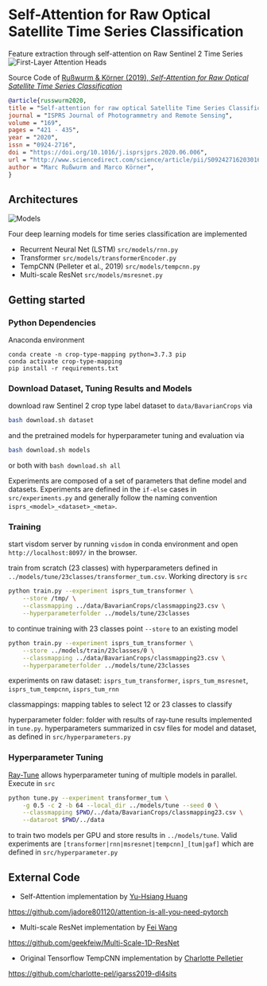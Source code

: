 # Self-Attention for Raw Optical Satellite Time Series Classification

<!--
```bibtex
@article{russwurm2019self,
  title={Self-Attention for Raw Optical Satellite Time Series Classification},
  author={Ru{\ss}wurm, Marc and K{\"o}rner, Marco},
  journal={arXiv preprint arXiv:1910.10536},
  year={2019}
}
```
-->

Feature extraction through self-attention on Raw Sentinel 2 Time Series
![First-Layer Attention Heads](doc/self-attention-1.gif)

Source Code of
[Rußwurm & Körner (2019), *Self-Attention for Raw Optical Satellite Time Series Classification*](https://arxiv.org/abs/1910.10536)


```bibtex
@article{russwurm2020,
title = "Self-attention for raw optical Satellite Time Series Classification",
journal = "ISPRS Journal of Photogrammetry and Remote Sensing",
volume = "169",
pages = "421 - 435",
year = "2020",
issn = "0924-2716",
doi = "https://doi.org/10.1016/j.isprsjprs.2020.06.006",
url = "http://www.sciencedirect.com/science/article/pii/S0924271620301647",
author = "Marc Rußwurm and Marco Körner",
}
```


## Architectures

![Models](doc/models.png)

Four deep learning models for time series classification are implemented

* Recurrent Neural Net (LSTM) `src/models/rnn.py`
* Transformer `src/models/transformerEncoder.py`
* TempCNN (Pelleter et al., 2019) `src/models/tempcnn.py`
* Multi-scale ResNet `src/models/msresnet.py`

## Getting started


### Python Dependencies

Anaconda environment
```
conda create -n crop-type-mapping python=3.7.3 pip
conda activate crop-type-mapping
pip install -r requirements.txt
```

<!--
Build docker container
```
docker build -t croptypemapping .
```
-->

### Download Dataset, Tuning Results and Models

download raw Sentinel 2 crop type label dataset to `data/BavarianCrops` via
```bash
bash download.sh dataset
```
and the pretrained models for hyperparameter tuning and evaluation via
```bash
bash download.sh models
```
or both with `bash download.sh all`

Experiments are composed of a set of parameters that define model and datasets. Experiments are defined in the `if-else` cases
in `src/experiments.py` and generally follow the naming convention `isprs_<model>_<dataset>_<meta>`.

### Training

start visdom server by running `visdom` in conda environment and open `http://localhost:8097/` in the browser.

train from scratch (23 classes) with hyperparameters defined in `../models/tune/23classes/transformer_tum.csv`.
Working directory is `src`
```bash
python train.py --experiment isprs_tum_transformer \
    --store /tmp/ \
    --classmapping ../data/BavarianCrops/classmapping23.csv \
    --hyperparameterfolder ../models/tune/23classes
```

to continue training with 23 classes point `--store` to an existing model
```bash
python train.py --experiment isprs_tum_transformer \
    --store ../models/train/23classes/0 \
    --classmapping ../data/BavarianCrops/classmapping23.csv \
    --hyperparameterfolder ../models/tune/23classes
```

experiments on raw dataset: `isprs_tum_transformer`, `isprs_tum_msresnet`, `isprs_tum_tempcnn`, `isprs_tum_rnn`

classmappings: mapping tables to select 12 or 23 classes to classify

hyperparameter folder: folder with results of ray-tune results implemented in `tune.py`. hyperparameters summarized in csv files for model and dataset, as defined in `src/hyperparameters.py`

### Hyperparameter Tuning

[Ray-Tune](https://ray.readthedocs.io/en/latest/tune.html) allows hyperparameter tuning of multiple models in parallel.
Execute in `src`
```bash
python tune.py --experiment transformer_tum \
    -g 0.5 -c 2 -b 64 --local_dir ../models/tune --seed 0 \
    --classmapping $PWD/../data/BavarianCrops/classmapping23.csv \
    --dataroot $PWD/../data
```
to train two models per GPU and store results in `../models/tune`.
Valid experiments are `[transformer|rnn|msresnet|tempcnn]_[tum|gaf]` which are defined in `src/hyperparameter.py`

## External Code

* Self-Attention implementation by [Yu-Hsiang Huang](https://github.com/jadore801120)

https://github.com/jadore801120/attention-is-all-you-need-pytorch

* Multi-scale ResNet implementation by [Fei Wang](https://github.com/geekfeiw)

https://github.com/geekfeiw/Multi-Scale-1D-ResNet

* Original Tensorflow TempCNN implementation by [Charlotte Pelletier](https://github.com/charlotte-pel)

https://github.com/charlotte-pel/igarss2019-dl4sits
